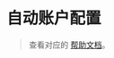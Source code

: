 # 自动账户配置

> 查看对应的 [帮助文档](https://support.mozilla.org/zh-CN/kb/%E8%87%AA%E5%8A%A8%E8%B4%A6%E6%88%B7%E9%85%8D%E7%BD%AE)。
